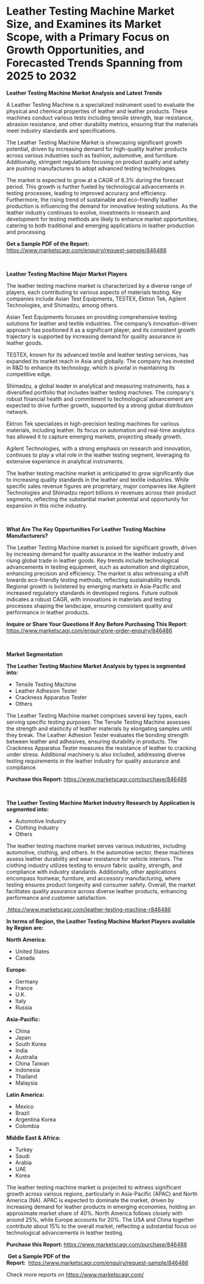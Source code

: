 <p><h1>Leather Testing Machine Market Size, and Examines its Market Scope, with a Primary Focus on Growth Opportunities, and Forecasted Trends Spanning from 2025 to 2032</h1></p><p><strong>Leather Testing Machine Market Analysis and Latest Trends</strong></p>
<p><p>A Leather Testing Machine is a specialized instrument used to evaluate the physical and chemical properties of leather and leather products. These machines conduct various tests including tensile strength, tear resistance, abrasion resistance, and other durability metrics, ensuring that the materials meet industry standards and specifications. </p><p>The Leather Testing Machine Market is showcasing significant growth potential, driven by increasing demand for high-quality leather products across various industries such as fashion, automotive, and furniture. Additionally, stringent regulations focusing on product quality and safety are pushing manufacturers to adopt advanced testing technologies.</p><p>The market is expected to grow at a CAGR of 6.3% during the forecast period. This growth is further fueled by technological advancements in testing processes, leading to improved accuracy and efficiency. Furthermore, the rising trend of sustainable and eco-friendly leather production is influencing the demand for innovative testing solutions. As the leather industry continues to evolve, investments in research and development for testing methods are likely to enhance market opportunities, catering to both traditional and emerging applications in leather production and processing.</p></p>
<p><strong>Get a Sample PDF of the Report:&nbsp;</strong> <a href="https://www.marketscagr.com/enquiry/request-sample/846486?utm_campaign=2113&utm_medium=2&utm_source=Github&utm_content=ia&utm_term=17022025&utm_id=leather-testing-machine">https://www.marketscagr.com/enquiry/request-sample/846486</a></p>
<p>&nbsp;</p>
<p><strong>Leather Testing Machine Major Market Players</strong></p>
<p><p>The leather testing machine market is characterized by a diverse range of players, each contributing to various aspects of materials testing. Key companies include Asian Test Equipments, TESTEX, Ektron Tek, Agilent Technologies, and Shimadzu, among others.</p><p>Asian Test Equipments focuses on providing comprehensive testing solutions for leather and textile industries. The company’s innovation-driven approach has positioned it as a significant player, and its consistent growth trajectory is supported by increasing demand for quality assurance in leather goods.</p><p>TESTEX, known for its advanced textile and leather testing services, has expanded its market reach in Asia and globally. The company has invested in R&D to enhance its technology, which is pivotal in maintaining its competitive edge. </p><p>Shimadzu, a global leader in analytical and measuring instruments, has a diversified portfolio that includes leather testing machines. The company's robust financial health and commitment to technological advancement are expected to drive further growth, supported by a strong global distribution network.</p><p>Ektron Tek specializes in high-precision testing machines for various materials, including leather. Its focus on automation and real-time analytics has allowed it to capture emerging markets, projecting steady growth. </p><p>Agilent Technologies, with a strong emphasis on research and innovation, continues to play a vital role in the leather testing segment, leveraging its extensive experience in analytical instruments.</p><p>The leather testing machine market is anticipated to grow significantly due to increasing quality standards in the leather and textile industries. While specific sales revenue figures are proprietary, major companies like Agilent Technologies and Shimadzu report billions in revenues across their product segments, reflecting the substantial market potential and opportunity for expansion in this niche industry.</p></p>
<p>&nbsp;</p>
<p><strong>What Are The Key Opportunities For Leather Testing Machine Manufacturers?</strong></p>
<p><p>The Leather Testing Machine market is poised for significant growth, driven by increasing demand for quality assurance in the leather industry and rising global trade in leather goods. Key trends include technological advancements in testing equipment, such as automation and digitization, enhancing precision and efficiency. The market is also witnessing a shift towards eco-friendly testing methods, reflecting sustainability trends. Regional growth is bolstered by emerging markets in Asia-Pacific and increased regulatory standards in developed regions. Future outlook indicates a robust CAGR, with innovations in materials and testing processes shaping the landscape, ensuring consistent quality and performance in leather products.</p></p>
<p><strong>Inquire or Share Your Questions If Any Before Purchasing This Report:</strong> <a href="https://www.marketscagr.com/enquiry/pre-order-enquiry/846486?utm_campaign=2113&utm_medium=2&utm_source=Github&utm_content=ia&utm_term=17022025&utm_id=leather-testing-machine">https://www.marketscagr.com/enquiry/pre-order-enquiry/846486</a></p>
<p>&nbsp;</p>
<p><strong>Market Segmentation</strong></p>
<p><strong>The Leather Testing Machine Market Analysis by types is segmented into:</strong></p>
<p><ul><li>Tensile Testing Machine</li><li>Leather Adhesion Tester</li><li>Crackness Apparatus Tester</li><li>Others</li></ul></p>
<p><p>The Leather Testing Machine market comprises several key types, each serving specific testing purposes. The Tensile Testing Machine assesses the strength and elasticity of leather materials by elongating samples until they break. The Leather Adhesion Tester evaluates the bonding strength between leather and adhesives, ensuring durability in products. The Crackness Apparatus Tester measures the resistance of leather to cracking under stress. Additional machinery is also included, addressing diverse testing requirements in the leather industry for quality assurance and compliance.</p></p>
<p><strong>Purchase this Report:&nbsp;</strong><a href="https://www.marketscagr.com/purchase/846486?utm_campaign=2113&utm_medium=2&utm_source=Github&utm_content=ia&utm_term=17022025&utm_id=leather-testing-machine">https://www.marketscagr.com/purchase/846486</a></p>
<p>&nbsp;</p>
<p><strong>The Leather Testing Machine Market Industry Research by Application is segmented into:</strong></p>
<p><ul><li>Automotive Industry</li><li>Clothing Industry</li><li>Others</li></ul></p>
<p><p>The leather testing machine market serves various industries, including automotive, clothing, and others. In the automotive sector, these machines assess leather durability and wear resistance for vehicle interiors. The clothing industry utilizes testing to ensure fabric quality, strength, and compliance with industry standards. Additionally, other applications encompass footwear, furniture, and accessory manufacturing, where testing ensures product longevity and consumer safety. Overall, the market facilitates quality assurance across diverse leather products, enhancing performance and customer satisfaction.</p></p>
<p><a href="https://www.marketscagr.com/leather-testing-machine-r846486?utm_campaign=2113&utm_medium=2&utm_source=Github&utm_content=ia&utm_term=17022025&utm_id=leather-testing-machine">&nbsp;https://www.marketscagr.com/leather-testing-machine-r846486</a></p>
<p><strong>In terms of Region, the Leather Testing Machine Market Players available by Region are:</strong></p>
<p>
    <p> <strong> North America: </strong>
        <ul>
            <li>United States</li>
            <li>Canada</li>
        </ul>
        </p> 
    <p> <strong> Europe: </strong>
        <ul>
            <li>Germany</li>
            <li>France</li>
            <li>U.K.</li>
            <li>Italy</li>
            <li>Russia</li>
        </ul>
        </p> 
    <p> <strong> Asia-Pacific: </strong>
        <ul>
            <li>China</li>
            <li>Japan</li>
            <li>South Korea</li>
            <li>India</li>
            <li>Australia</li>
            <li>China Taiwan</li>
            <li>Indonesia</li>
            <li>Thailand</li>
            <li>Malaysia</li>
        </ul>
        </p> 
    <p> <strong> Latin America: </strong>
        <ul>
            <li>Mexico</li>
            <li>Brazil</li>
            <li>Argentina Korea</li>
            <li>Colombia</li>
        </ul>
        </p> 
    <p> <strong> Middle East & Africa: </strong>
        <ul>
            <li>Turkey</li>
            <li>Saudi</li>
            <li>Arabia</li>
            <li>UAE</li>
            <li>Korea</li>
        </ul>
    </p>
    </p>
<p><p>The leather testing machine market is projected to witness significant growth across various regions, particularly in Asia-Pacific (APAC) and North America (NA). APAC is expected to dominate the market, driven by increasing demand for leather products in emerging economies, holding an approximate market share of 40%. North America follows closely with around 25%, while Europe accounts for 20%. The USA and China together contribute about 15% to the overall market, reflecting a substantial focus on technological advancements in leather testing.</p></p>
<p><strong>Purchase this Report: </strong><a href="https://www.marketscagr.com/purchase/846486?utm_campaign=2113&utm_medium=2&utm_source=Github&utm_content=ia&utm_term=17022025&utm_id=leather-testing-machine">https://www.marketscagr.com/purchase/846486</a></p>
<p>&nbsp;<strong>Get a Sample PDF of the Report:&nbsp;&nbsp;</strong><a href="https://www.marketscagr.com/enquiry/request-sample/846486?utm_campaign=2113&utm_medium=2&utm_source=Github&utm_content=ia&utm_term=17022025&utm_id=leather-testing-machine">https://www.marketscagr.com/enquiry/request-sample/846486</a></p>
<p><strong></strong></p>
<p>Check more reports on <a href="https://www.marketscagr.com/?utm_campaign=2113&utm_medium=2&utm_source=Github&utm_content=ia&utm_term=17022025&utm_id=leather-testing-machine">https://www.marketscagr.com/</a></p>